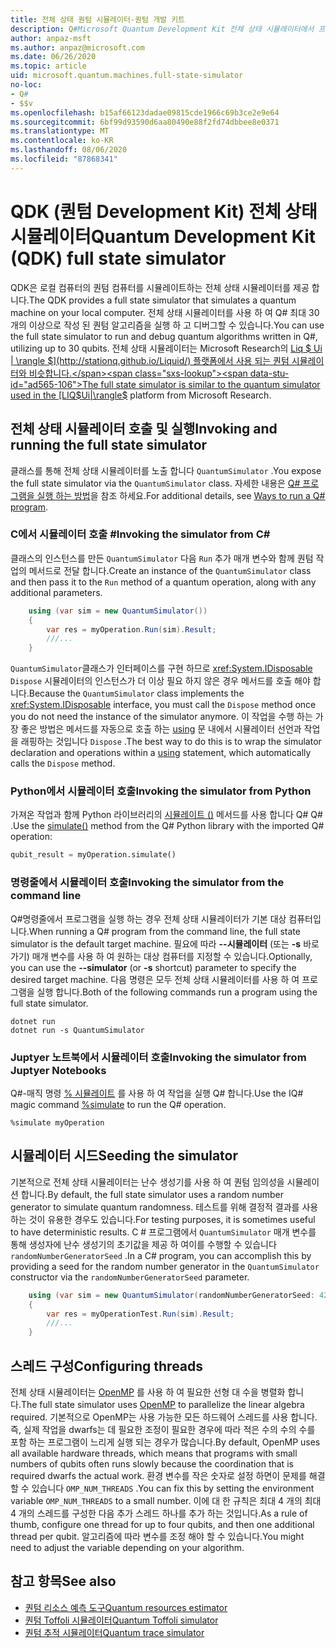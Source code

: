```yaml
---
title: 전체 상태 퀀텀 시뮬레이터-퀀텀 개발 키트
description: Q#Microsoft Quantum Development Kit 전체 상태 시뮬레이터에서 프로그램을 실행 하는 방법에 대해 알아봅니다.
author: anpaz-msft
ms.author: anpaz@microsoft.com
ms.date: 06/26/2020
ms.topic: article
uid: microsoft.quantum.machines.full-state-simulator
no-loc:
- Q#
- $$v
ms.openlocfilehash: b15af66123dadae09815cde1966c69b3ce2e9e64
ms.sourcegitcommit: 6bf99d93590d6aa80490e88f2fd74dbbee8e0371
ms.translationtype: MT
ms.contentlocale: ko-KR
ms.lasthandoff: 08/06/2020
ms.locfileid: "87868341"
---
```

# <a name="quantum-development-kit-qdk-full-state-simulator"></a><span data-ttu-id="ad565-103">QDK (퀀텀 Development Kit) 전체 상태 시뮬레이터</span><span class="sxs-lookup"><span data-stu-id="ad565-103">Quantum Development Kit (QDK) full state simulator</span></span>

<span data-ttu-id="ad565-104">QDK은 로컬 컴퓨터의 퀀텀 컴퓨터를 시뮬레이트하는 전체 상태 시뮬레이터를 제공 합니다.</span><span class="sxs-lookup"><span data-stu-id="ad565-104">The QDK provides a full state simulator that simulates a quantum machine on your local computer.</span></span> <span data-ttu-id="ad565-105">전체 상태 시뮬레이터를 사용 하 여 Q# 최대 30 개의 이상으로 작성 된 퀀텀 알고리즘을 실행 하 고 디버그할 수 있습니다.</span><span class="sxs-lookup"><span data-stu-id="ad565-105">You can use the full state simulator to run and debug quantum algorithms written in Q#, utilizing up to 30 qubits.</span></span> <span data-ttu-id="ad565-106">전체 상태 시뮬레이터는 Microsoft Research의 [Liq $ Ui | \rangle $](http://stationq.github.io/Liquid/) 플랫폼에서 사용 되는 퀀텀 시뮬레이터와 비슷합니다.</span><span class="sxs-lookup"><span data-stu-id="ad565-106">The full state simulator is similar to the quantum simulator used in the  [LIQ$Ui|\rangle$](http://stationq.github.io/Liquid/) platform from Microsoft Research.</span></span>

## <a name="invoking-and-running-the-full-state-simulator"></a><span data-ttu-id="ad565-107">전체 상태 시뮬레이터 호출 및 실행</span><span class="sxs-lookup"><span data-stu-id="ad565-107">Invoking and running the full state simulator</span></span>

<span data-ttu-id="ad565-108">클래스를 통해 전체 상태 시뮬레이터를 노출 합니다 `QuantumSimulator` .</span><span class="sxs-lookup"><span data-stu-id="ad565-108">You expose the full state simulator via the `QuantumSimulator` class.</span></span> <span data-ttu-id="ad565-109">자세한 내용은 [ Q# 프로그램을 실행 하는 방법](xref:microsoft.quantum.guide.host-programs)을 참조 하세요.</span><span class="sxs-lookup"><span data-stu-id="ad565-109">For additional details, see [Ways to run a Q# program](xref:microsoft.quantum.guide.host-programs).</span></span>

### <a name="invoking-the-simulator-from-c"></a><span data-ttu-id="ad565-110">C에서 시뮬레이터 호출 #</span><span class="sxs-lookup"><span data-stu-id="ad565-110">Invoking the simulator from C#</span></span>

<span data-ttu-id="ad565-111">클래스의 인스턴스를 만든 `QuantumSimulator` 다음 `Run` 추가 매개 변수와 함께 퀀텀 작업의 메서드로 전달 합니다.</span><span class="sxs-lookup"><span data-stu-id="ad565-111">Create an instance of the `QuantumSimulator` class and then pass it to the `Run` method of a quantum operation, along with any additional parameters.</span></span>
```csharp
    using (var sim = new QuantumSimulator())
    {
        var res = myOperation.Run(sim).Result;
        ///...
    }
```

<span data-ttu-id="ad565-112">`QuantumSimulator`클래스가 인터페이스를 구현 하므로 <xref:System.IDisposable> `Dispose` 시뮬레이터의 인스턴스가 더 이상 필요 하지 않은 경우 메서드를 호출 해야 합니다.</span><span class="sxs-lookup"><span data-stu-id="ad565-112">Because the `QuantumSimulator` class implements the <xref:System.IDisposable> interface, you must call the `Dispose` method once you do not need the instance of the simulator anymore.</span></span> <span data-ttu-id="ad565-113">이 작업을 수행 하는 가장 좋은 방법은 메서드를 자동으로 호출 하는 [using](https://docs.microsoft.com/dotnet/csharp/language-reference/keywords/using-statement) 문 내에서 시뮬레이터 선언과 작업을 래핑하는 것입니다 `Dispose` .</span><span class="sxs-lookup"><span data-stu-id="ad565-113">The best way to do this is to wrap the simulator declaration and operations within a [using](https://docs.microsoft.com/dotnet/csharp/language-reference/keywords/using-statement) statement, which automatically calls the `Dispose` method.</span></span>

### <a name="invoking-the-simulator-from-python"></a><span data-ttu-id="ad565-114">Python에서 시뮬레이터 호출</span><span class="sxs-lookup"><span data-stu-id="ad565-114">Invoking the simulator from Python</span></span>

<span data-ttu-id="ad565-115">가져온 작업과 함께 Python 라이브러리의 [시뮬레이트 ()](https://docs.microsoft.com/python/qsharp/qsharp.loader.qsharpcallable) 메서드를 사용 합니다 Q# Q# .</span><span class="sxs-lookup"><span data-stu-id="ad565-115">Use the [simulate()](https://docs.microsoft.com/python/qsharp/qsharp.loader.qsharpcallable) method from the Q# Python library with the imported Q# operation:</span></span>

```python
qubit_result = myOperation.simulate()
```

### <a name="invoking-the-simulator-from-the-command-line"></a><span data-ttu-id="ad565-116">명령줄에서 시뮬레이터 호출</span><span class="sxs-lookup"><span data-stu-id="ad565-116">Invoking the simulator from the command line</span></span>

<span data-ttu-id="ad565-117">Q#명령줄에서 프로그램을 실행 하는 경우 전체 상태 시뮬레이터가 기본 대상 컴퓨터입니다.</span><span class="sxs-lookup"><span data-stu-id="ad565-117">When running a Q# program from the command line, the full state simulator is the default target machine.</span></span> <span data-ttu-id="ad565-118">필요에 따라 **--시뮬레이터** (또는 **-s** 바로 가기) 매개 변수를 사용 하 여 원하는 대상 컴퓨터를 지정할 수 있습니다.</span><span class="sxs-lookup"><span data-stu-id="ad565-118">Optionally, you can use the **--simulator** (or **-s** shortcut) parameter to specify the desired target machine.</span></span> <span data-ttu-id="ad565-119">다음 명령은 모두 전체 상태 시뮬레이터를 사용 하 여 프로그램을 실행 합니다.</span><span class="sxs-lookup"><span data-stu-id="ad565-119">Both of the following commands run a program using the full state simulator.</span></span> 

```dotnetcli
dotnet run
dotnet run -s QuantumSimulator
```

### <a name="invoking-the-simulator-from-juptyer-notebooks"></a><span data-ttu-id="ad565-120">Juptyer 노트북에서 시뮬레이터 호출</span><span class="sxs-lookup"><span data-stu-id="ad565-120">Invoking the simulator from Juptyer Notebooks</span></span>

<span data-ttu-id="ad565-121">Q#-매직 명령 [% 시뮬레이트](xref:microsoft.quantum.iqsharp.magic-ref.simulate) 를 사용 하 여 작업을 실행 Q# 합니다.</span><span class="sxs-lookup"><span data-stu-id="ad565-121">Use the IQ# magic command [%simulate](xref:microsoft.quantum.iqsharp.magic-ref.simulate) to run the Q# operation.</span></span>

```
%simulate myOperation
```
## <a name="seeding-the-simulator"></a><span data-ttu-id="ad565-122">시뮬레이터 시드</span><span class="sxs-lookup"><span data-stu-id="ad565-122">Seeding the simulator</span></span>

<span data-ttu-id="ad565-123">기본적으로 전체 상태 시뮬레이터는 난수 생성기를 사용 하 여 퀀텀 임의성을 시뮬레이션 합니다.</span><span class="sxs-lookup"><span data-stu-id="ad565-123">By default, the full state simulator uses a random number generator to simulate quantum randomness.</span></span> <span data-ttu-id="ad565-124">테스트를 위해 결정적 결과를 사용 하는 것이 유용한 경우도 있습니다.</span><span class="sxs-lookup"><span data-stu-id="ad565-124">For testing purposes, it is sometimes useful to have deterministic results.</span></span> <span data-ttu-id="ad565-125">C # 프로그램에서 `QuantumSimulator` 매개 변수를 통해 생성자에 난수 생성기의 초기값을 제공 하 여이를 수행할 수 있습니다 `randomNumberGeneratorSeed` .</span><span class="sxs-lookup"><span data-stu-id="ad565-125">In a C# program, you can accomplish this by providing a seed for the random number generator in the `QuantumSimulator` constructor via the `randomNumberGeneratorSeed` parameter.</span></span>

```csharp
    using (var sim = new QuantumSimulator(randomNumberGeneratorSeed: 42))
    {
        var res = myOperationTest.Run(sim).Result;
        ///...
    }
```

## <a name="configuring-threads"></a><span data-ttu-id="ad565-126">스레드 구성</span><span class="sxs-lookup"><span data-stu-id="ad565-126">Configuring threads</span></span>

<span data-ttu-id="ad565-127">전체 상태 시뮬레이터는 [OpenMP](http://www.openmp.org/) 를 사용 하 여 필요한 선형 대 수을 병렬화 합니다.</span><span class="sxs-lookup"><span data-stu-id="ad565-127">The full state simulator uses [OpenMP](http://www.openmp.org/) to parallelize the linear algebra required.</span></span> <span data-ttu-id="ad565-128">기본적으로 OpenMP는 사용 가능한 모든 하드웨어 스레드를 사용 합니다. 즉, 실제 작업을 dwarfs는 데 필요한 조정이 필요한 경우에 따라 적은 수의 수의 수를 포함 하는 프로그램이 느리게 실행 되는 경우가 많습니다.</span><span class="sxs-lookup"><span data-stu-id="ad565-128">By default, OpenMP uses all available hardware threads, which means that programs with small numbers of qubits often runs slowly because the coordination that is required dwarfs the actual work.</span></span> <span data-ttu-id="ad565-129">환경 변수를 작은 숫자로 설정 하면이 문제를 해결할 수 있습니다 `OMP_NUM_THREADS` .</span><span class="sxs-lookup"><span data-stu-id="ad565-129">You can fix this by setting the environment variable `OMP_NUM_THREADS` to a small number.</span></span> <span data-ttu-id="ad565-130">이에 대 한 규칙은 최대 4 개의 최대 4 개의 스레드를 구성한 다음 추가 스레드 하나를 추가 하는 것입니다.</span><span class="sxs-lookup"><span data-stu-id="ad565-130">As a rule of thumb, configure one thread for up to four qubits, and then one additional thread per qubit.</span></span> <span data-ttu-id="ad565-131">알고리즘에 따라 변수를 조정 해야 할 수 있습니다.</span><span class="sxs-lookup"><span data-stu-id="ad565-131">You might need to adjust the variable depending on your algorithm.</span></span>

## <a name="see-also"></a><span data-ttu-id="ad565-132">참고 항목</span><span class="sxs-lookup"><span data-stu-id="ad565-132">See also</span></span>

- [<span data-ttu-id="ad565-133">퀀텀 리소스 예측 도구</span><span class="sxs-lookup"><span data-stu-id="ad565-133">Quantum resources estimator</span></span>](xref:microsoft.quantum.machines.resources-estimator)
- [<span data-ttu-id="ad565-134">퀀텀 Toffoli 시뮬레이터</span><span class="sxs-lookup"><span data-stu-id="ad565-134">Quantum Toffoli simulator</span></span>](xref:microsoft.quantum.machines.toffoli-simulator)
- [<span data-ttu-id="ad565-135">퀀텀 추적 시뮬레이터</span><span class="sxs-lookup"><span data-stu-id="ad565-135">Quantum trace simulator</span></span>](xref:microsoft.quantum.machines.qc-trace-simulator.intro)